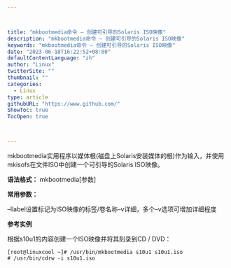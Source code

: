 ```yaml
---



title: "mkbootmedia命令 – 创建可引导的Solaris ISO映像"
description: "mkbootmedia命令 – 创建可引导的Solaris ISO映像"
keywords: "mkbootmedia命令 – 创建可引导的Solaris ISO映像"
date: "2023-06-18T16:22:52+08:00"
defaultContentLanguage: "zh"
author: "Linux"
twitterSite: ""
thumbnail: ""
categories:
  - Linux
type: article
githubURL: "https://www.github.com/"
ShowToc: true
TocOpen: true



---
```


mkbootmedia实用程序以媒体根(磁盘上Solaris安装媒体的根)作为输入，并使用mkisofs在文件ISO中创建一个可引导的Solaris ISO映像。

**语法格式：** mkbootmedia[参数]

**常用参数：**

–llabel设置标记为ISO映像的标签/卷名称–v详细，多个–v选项可增加详细程度

**参考实例**

根据s10u1的内容创建一个ISO映像并将其刻录到CD / DVD：

```
[root@linuxcool ~]# /usr/bin/mkbootmedia s10u1 s10u1.iso
# /usr/bin/cdrw -i s10u1.iso
```